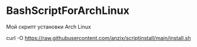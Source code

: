 # BashScriptForArchLinux
Мой скрипт установки Arch Linux


curl -O https://raw.githubusercontent.com/anzix/scriptinstall/main/install.sh
